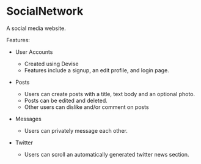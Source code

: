 # SocialNetwork

A social media website.

Features:

* User Accounts

	* Created using Devise
	* Features include a signup, an edit profile, and login page.
* Posts
	* Users can create posts with a title, text body and an optional photo.
	* Posts can be edited and deleted.
	* Other users can dislike and/or comment on posts

* Messages
	* Users can privately message each other.

* Twitter
	* Users can scroll an automatically generated twitter news section.



